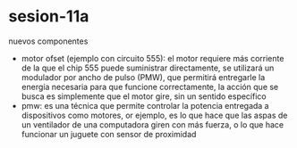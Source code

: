 # sesion-11a

nuevos componentes

- motor ofset (ejemplo con circuito 555): el motor requiere más corriente de la que el chip 555 puede suministrar directamente, se utilizará un modulador por ancho de pulso (PMW), que permitirá entregarle la energía necesaria para que funcione correctamente, la acción que se busca es simplemente que el motor gire, sin un sentido específico
- pmw: es una técnica que permite controlar la potencia entregada a dispositivos como motores, or ejemplo, es lo que hace que las aspas de un ventilador de una computadora giren con más fuerza, o lo que hace funcionar un juguete con sensor de proximidad 
